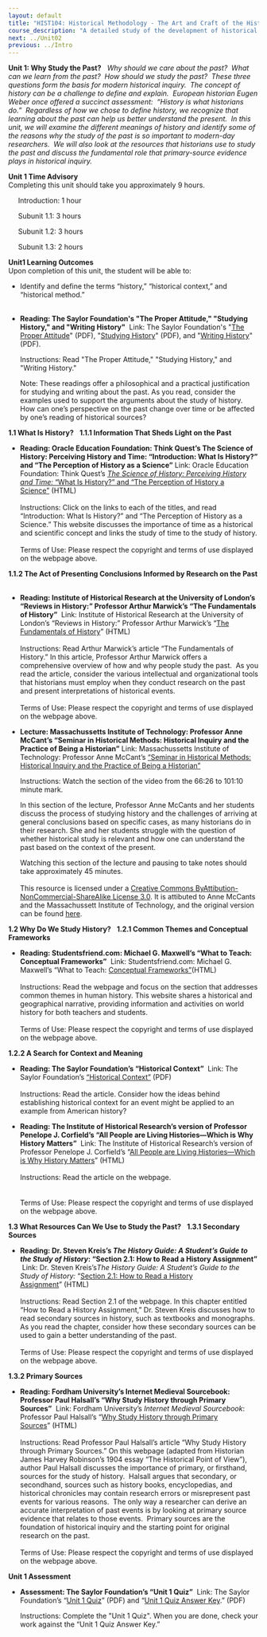 ```yaml
---
layout: default
title: "HIST104: Historical Methodology - The Art and Craft of the Historian"
course_description: "A detailed study of the development of historical study as a distinct pursuit, focusing on historical research methods and the latest resources available to historians."
next: ../Unit02
previous: ../Intro
---
```

**Unit 1: Why Study the Past?** <span id="1"></span> 
*Why should we care about the past?  What can we learn from the past? 
How should we study the past?  These three questions form the basis for
modern historical inquiry.  The concept of history can be a challenge to
define and explain.  European historian Eugen Weber once offered a
succinct assessment:  “History is what historians do.”  Regardless of
how we chose to define history, we recognize that learning about the
past can help us better understand the present.  In this unit, we will
examine the different meanings of history and identify some of the
reasons why the study of the past is so important to modern-day
researchers.  We will also look at the resources that historians use to
study the past and discuss the fundamental role that primary-source
evidence plays in historical inquiry.*

**Unit 1 Time Advisory**  
Completing this unit should take you approximately 9 hours.  
  
      Introduction: 1 hour  
  
      Subunit 1.1: 3 hours  
  
      Subunit 1.2: 3 hours  
  
      Subunit 1.3: 2 hours

**Unit1 Learning Outcomes**  
Upon completion of this unit, the student will be able to:  
-   Identify and define the terms “history,” “historical context,” and
    “historical method.”  
      

-   **Reading: The Saylor Foundation's "The Proper Attitude," "Studying
    History," and "Writing History"**
     Link: The Saylor Foundation's "[The Proper
    Attitude](https://resources.saylor.org/wwwresources/archived/site/wp-content/uploads/2012/07/HIST104-1.1-ProperAttitude-FINAL.pdf)"
    (PDF), "[Studying
    History](https://resources.saylor.org/wwwresources/archived/site/wp-content/uploads/2012/07/HIST104-1.2-StudyingHistory-FINAL.pdf)"
    (PDF), and "[Writing
    History](https://resources.saylor.org/wwwresources/archived/site/wp-content/uploads/2012/07/HIST104-1.3-WritingHistory-FINAL.pdf)"
    (PDF).  
      
     <span>Instructions: Read "The Proper Attitude," "Studying History,"
    and "Writing History."</span>  
      
     <span>Note: These readings offer a philosophical and a practical
    justification for studying and writing about the past. As you read,
    consider the examples used to support the arguments about the study
    of history. How can one’s perspective on the past change over time
    or be affected by one’s reading of historical sources?</span>  

**1.1 What Is History?** <span id="1.1"></span> 
**1.1.1 Information That Sheds Light on the Past** <span
id="1.1.1"></span> 
-   **Reading: Oracle Education Foundation: Think Quest’s The Science of
    History: Perceiving History and Time: “Introduction: What Is
    History?” and “The Perception of History as a Science”**
    Link: Oracle Education Foundation: Think Quest’s [*The Science of
    History: Perceiving History and Time:* “What Is History?” and “The
    Perception of History a
    Science”](http://wayback.archive-it.org/3635/20130913025254/http://library.thinkquest.org/06aug/02088/) (HTML)  
        
     Instructions: Click on the links to each of the titles, and read
    “Introduction: What Is History?” and “The Perception of History as a
    Science.” This website discusses the importance of time as a
    historical and scientific concept and links the study of time to the
    study of history.  
        
     Terms of Use: Please respect the copyright and terms of use
    displayed on the webpage above.  

**1.1.2 The Act of Presenting Conclusions Informed by Research on the
Past** <span id="1.1.2"></span> 
-   **Reading: Institute of Historical Research at the University of
    London’s “Reviews in History:” Professor Arthur Marwick’s “The
    Fundamentals of History”**
     Link: Institute of Historical Research at the University of
    London’s “Reviews in History:” Professor Arthur Marwick’s “[The
    Fundamentals of
    History](http://www.history.ac.uk/ihr/Focus/Whatishistory/marwick1.html)”
    (HTML)  
        
     Instructions: Read Arthur Marwick’s article “The Fundamentals of
    History.” In this article, Professor Arthur Marwick offers a
    comprehensive overview of how and why people study the past.  As you
    read the article, consider the various intellectual and
    organizational tools that historians must employ when they conduct
    research on the past and present interpretations of historical
    events.  
        
     Terms of Use: Please respect the copyright and terms of use
    displayed on the webpage above.  

-   **Lecture: Massachussetts Institute of Technology: Professor Anne
    McCant’s “Seminar in Historical Methods: Historical Inquiry and the
    Practice of Being a Historian”**
    Link: Massachussetts Institute of Technology: Professor Anne
    McCant’s [“Seminar in Historical Methods: Historical Inquiry and the
    Practice of Being a
    Historian”](http://ocw.mit.edu/courses/history/21h-931-seminar-in-historical-methods-spring-2004/video-lectures/session-2/)  
      
     Instructions: Watch the section of the video from the 66:26 to
    101:10 minute mark.  
      
     In this section of the lecture, Professor Anne McCants and her
    students discuss the process of studying history and the challenges
    of arriving at general conclusions based on specific cases, as many
    historians do in their research. She and her students struggle with
    the question of whether historical study is relevant and how one can
    understand the past based on the context of the present.  
      
     Watching this section of the lecture and pausing to take notes
    should take approximately 45 minutes.  
        
     This resource is licensed under a [Creative Commons
    ByAttibution-NonCommercial-ShareAlike License
    3.0](http://creativecommons.org/licenses/by-nc-sa/3.0/). It is
    attibuted to Anne McCants and the Massachussett Institute of
    Technology, and the original version can be found
    [here](http://ocw.mit.edu/courses/history/21h-931-seminar-in-historical-methods-spring-2004/index.htm).

**1.2 Why Do We Study History?** <span id="1.2"></span> 
**1.2.1 Common Themes and Conceptual Frameworks** <span
id="1.2.1"></span> 
-   **Reading: Studentsfriend.com: Michael G. Maxwell’s “What to Teach:
    Conceptual Frameworks”**
     Link: Studentsfriend.com: Michael G. Maxwell’s “What to Teach:
    [Conceptual
    Frameworks”](http://www.studentsfriend.com/onhist/frame.html)(HTML)  
        
     Instructions: Read the webpage and focus on the section that
    addresses common themes in human history. This website shares a
    historical and geographical narrative, providing information and
    activities on world history for both teachers and students.  
        
     Terms of Use: Please respect the copyright and terms of use
    displayed on the webpage above.

**1.2.2 A Search for Context and Meaning** <span id="1.2.2"></span> 
-   **Reading: The Saylor Foundation’s “Historical Context”**
     Link: The Saylor Foundation’s [“Historical
    Context”](https://resources.saylor.org/wwwresources/archived/site/wp-content/uploads/2012/07/HIST104-1.2.2-HistoricalContext-FINAL.pdf)
    (PDF)  
        
     Instructions: Read the article. Consider how the ideas behind
    establishing historical context for an event might be applied to an
    example from American history?

-   **Reading: The Institute of Historical Research’s version of
    Professor Penelope J. Corfield’s “All People are Living
    Histories—Which is Why History Matters”**
     Link: The Institute of Historical Research’s version of Professor
    Penelope J. Corfield’s “[All People are Living Histories—Which is
    Why History
    Matters](http://www.history.ac.uk/makinghistory/resources/articles/why_history_matters.html)” (HTML)  
        
     Instructions: Read the article on the webpage.  
        
        
     Terms of Use: Please respect the copyright and terms of use
    displayed on the webpage above.

**1.3 What Resources Can We Use to Study the Past?** <span
id="1.3"></span> 
**1.3.1 Secondary Sources** <span id="1.3.1"></span> 
-   **Reading: Dr. Steven Kreis’s *The History Guide: A Student’s Guide
    to the Study of History*: “Section 2.1: How to Read a History
    Assignment”**
     Link: Dr. Steven Kreis’s*The History Guide: A Student’s Guide to
    the Study of History:* “[Section 2.1: How to Read a History
    Assignment](http://www.historyguide.org/guide/read.html)” (HTML)  
        
     Instructions: Read Section 2.1 of the webpage. In this chapter
    entitled “How to Read a History Assignment,” Dr. Steven Kreis
    discusses how to read secondary sources in history, such as
    textbooks and monographs.  As you read the chapter, consider how
    these secondary sources can be used to gain a better understanding
    of the past.  
        
     Terms of Use: Please respect the copyright and terms of use
    displayed on the webpage above.

**1.3.2 Primary Sources** <span id="1.3.2"></span> 
-   **Reading: Fordham University’s Internet Medieval Sourcebook:
    Professor Paul Halsall’s “Why Study History through Primary
    Sources”**
     Link: Fordham University’s *Internet Medieval Sourcebook*:
    Professor Paul Halsall’s “[Why Study History through Primary
    Sources](http://www.fordham.edu/halsall/source/robinson-sources.html)” (HTML)  
        
     Instructions: Read Professor Paul Halsall’s article “Why Study
    History through Primary Sources.” On this webpage (adapted from
    Historian James Harvey Robinson’s 1904 essay “The Historical Point
    of View”), author Paul Halsall discusses the importance of primary,
    or firsthand, sources for the study of history.  Halsall argues that
    secondary, or secondhand, sources such as history books,
    encyclopedias, and historical chronicles may contain research errors
    or misrepresent past events for various reasons.  The only way a
    researcher can derive an accurate interpretation of past events is
    by looking at primary source evidence that relates to those events. 
    Primary sources are the foundation of historical inquiry and the
    starting point for original research on the past.  
        
     Terms of Use: Please respect the copyright and terms of use
    displayed on the webpage above.

**Unit 1 Assessment** <span id="1.4"></span> 
-   **Assessment: The Saylor Foundation’s “Unit 1 Quiz”**
     Link: The Saylor Foundation’s “[Unit 1
    Quiz](https://resources.saylor.org/wwwresources/archived/site/wp-content/uploads/2011/05/HIST104-Unit1Quiz.pdf)”
    (PDF) and “[Unit 1 Quiz Answer
    Key](https://resources.saylor.org/wwwresources/archived/site/wp-content/uploads/2011/05/HIST104-Unit1QuizAnswerKey.pdf).”
    (PDF)  
      
     Instructions: Complete the "Unit 1 Quiz". When you are done, check
    your work against the “Unit 1 Quiz Answer Key.”


